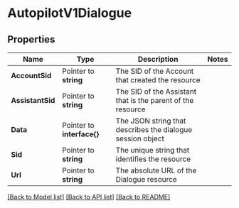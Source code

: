 # AutopilotV1Dialogue

## Properties

Name | Type | Description | Notes
------------ | ------------- | ------------- | -------------
**AccountSid** | Pointer to **string** | The SID of the Account that created the resource |
**AssistantSid** | Pointer to **string** | The SID of the Assistant that is the parent of the resource |
**Data** | Pointer to **interface{}** | The JSON string that describes the dialogue session object |
**Sid** | Pointer to **string** | The unique string that identifies the resource |
**Url** | Pointer to **string** | The absolute URL of the Dialogue resource |

[[Back to Model list]](../README.md#documentation-for-models) [[Back to API list]](../README.md#documentation-for-api-endpoints) [[Back to README]](../README.md)


